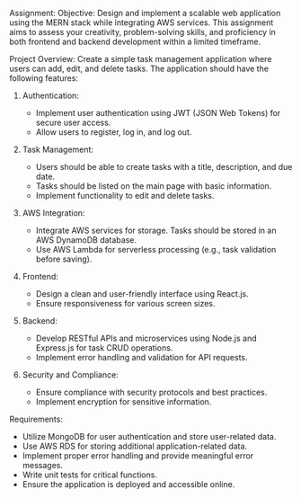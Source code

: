 Assignment:
Objective:
Design and implement a scalable web application using the MERN stack while integrating AWS services. This assignment aims to assess your creativity, problem-solving skills, and proficiency in both frontend and backend development within a limited timeframe.

Project Overview:
Create a simple task management application where users can add, edit, and delete tasks. The application should have the following features:

1. Authentication:
   - Implement user authentication using JWT (JSON Web Tokens) for secure user access.
   - Allow users to register, log in, and log out.

2. Task Management:
   - Users should be able to create tasks with a title, description, and due date.
   - Tasks should be listed on the main page with basic information.
   - Implement functionality to edit and delete tasks.

3. AWS Integration:
   - Integrate AWS services for storage. Tasks should be stored in an AWS DynamoDB database.
   - Use AWS Lambda for serverless processing (e.g., task validation before saving).

4. Frontend:
   - Design a clean and user-friendly interface using React.js.
   - Ensure responsiveness for various screen sizes.

5. Backend:
   - Develop RESTful APIs and microservices using Node.js and Express.js for task CRUD operations.
   - Implement error handling and validation for API requests.

6. Security and Compliance:
   - Ensure compliance with security protocols and best practices.
   - Implement encryption for sensitive information.

Requirements:
- Utilize MongoDB for user authentication and store user-related data.
- Use AWS RDS for storing additional application-related data.
- Implement proper error handling and provide meaningful error messages.
- Write unit tests for critical functions.
- Ensure the application is deployed and accessible online.